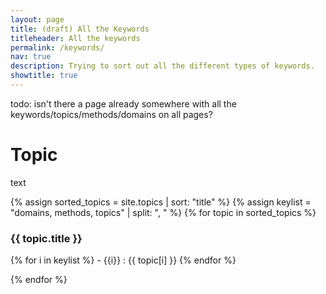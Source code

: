 ```yaml
---
layout: page
title: (draft) All the Keywords 
titleheader: All the keywords
permalink: /keywords/
nav: true
description: Trying to sort out all the different types of keywords. 
showtitle: true
---
```


todo: isn't there a page already somewhere with all the keywords/topics/methods/domains on all pages?


<h1>Topic</h1>
text


{% assign sorted_topics = site.topics | sort: "title" %}
{% assign keylist = "domains, methods, topics" | split: ", " %}
{% for topic in sorted_topics %}
   
<h3>{{ topic.title }}</h3>
{% for i in keylist %}
- {{i}} : {{ topic[i] }}
{% endfor %}
        
{% endfor %}
